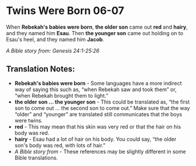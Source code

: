Twins Were Born 06-07
=======================


When **Rebekah's babies were born**, **the older son** came out **red**
and **hairy**, and they named him **Esau**. Then **the younger son**
came out holding on to Esau's heel, and they named him **Jacob**.

*A Bible story from: Genesis 24:1-25:26*

Translation Notes:
------------------

-   **Rebekah's babies were born** - Some languages have a more indirect
    way of saying this such as, “when Rebekah saw and took them” or,
    “when Rebekah brought them to light.”
-   **the older son … the younger son** - This could be translated as,
    “the first son to come out … the second son to come out.” Make
    sure that the way “older” and “younger” are translated still
    communicates that the boys were twins.
-   **red** - This may mean that his skin was very red or that the hair
    on his body was red.
-   **hairy** - Esau had a lot of hair on his body. You could say, “the
    older son's body was red, with lots of hair.”
-   *A Bible story from* - These references may be slightly different in
    some Bible translations.

